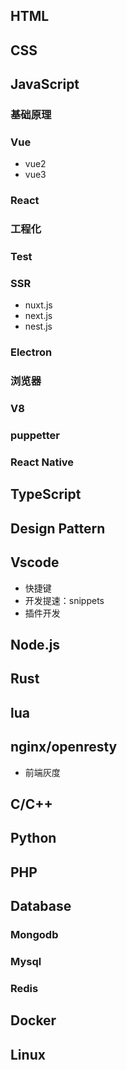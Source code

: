 ## HTML

## CSS

## JavaScript

### 基础原理

### Vue

- vue2
- vue3

### React

### 工程化

### Test

### SSR

- nuxt.js
- next.js
- nest.js

### Electron

### 浏览器

### V8

### puppetter

### React Native

## TypeScript

## Design Pattern

## Vscode

- 快捷键
- 开发提速：snippets
- 插件开发

## Node.js

## Rust

## lua

## nginx/openresty

- 前端灰度

## C/C++

## Python

## PHP

## Database

### Mongodb

### Mysql

### Redis

## Docker

## Linux
